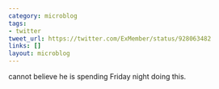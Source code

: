 ```yaml
---
category: microblog
tags:
- twitter
tweet_url: https://twitter.com/ExMember/status/928063482
links: []
layout: microblog
---
```

cannot believe he is spending Friday night doing this.
